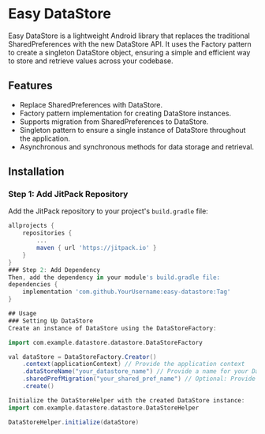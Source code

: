 # Easy DataStore

Easy DataStore is a lightweight Android library that replaces the traditional SharedPreferences with the new DataStore API. It uses the Factory pattern to create a singleton DataStore object, ensuring a simple and efficient way to store and retrieve values across your codebase.

## Features
- Replace SharedPreferences with DataStore.
- Factory pattern implementation for creating DataStore instances.
- Supports migration from SharedPreferences to DataStore.
- Singleton pattern to ensure a single instance of DataStore throughout the application.
- Asynchronous and synchronous methods for data storage and retrieval.

## Installation

### Step 1: Add JitPack Repository
Add the JitPack repository to your project's `build.gradle` file:

```groovy
allprojects {
    repositories {
        ...
        maven { url 'https://jitpack.io' }
    }
}
### Step 2: Add Dependency
Then, add the dependency in your module's build.gradle file:
dependencies {
    implementation 'com.github.YourUsername:easy-datastore:Tag'
}

## Usage
### Setting Up DataStore
Create an instance of DataStore using the DataStoreFactory:

import com.example.datastore.datastore.DataStoreFactory

val dataStore = DataStoreFactory.Creator()
    .context(applicationContext) // Provide the application context
    .dataStoreName("your_datastore_name") // Provide a name for your DataStore
    .sharedPrefMigration("your_shared_pref_name") // Optional: Provide the SharedPreferences name if you want to migrate
    .create()

Initialize the DataStoreHelper with the created DataStore instance:
import com.example.datastore.datastore.DataStoreHelper

DataStoreHelper.initialize(dataStore)





